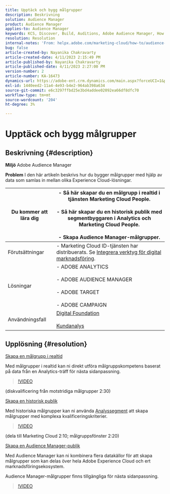 ```yaml
---
title: Upptäck och bygg målgrupper
description: Beskrivning
solution: Audience Manager
product: Audience Manager
applies-to: Audience Manager
keywords: KCS, Discover, Build, Auditions, Adobe Audience Manager, How To
resolution: Resolution
internal-notes: 'From: helpx.adobe.com/marketing-cloud/how-to/audience-discovery.html'
bug: false
article-created-by: Nayanika Chakravarty
article-created-date: 4/11/2023 2:15:49 PM
article-published-by: Nayanika Chakravarty
article-published-date: 4/11/2023 2:27:00 PM
version-number: 2
article-number: KA-16473
dynamics-url: https://adobe-ent.crm.dynamics.com/main.aspx?forceUCI=1&pagetype=entityrecord&etn=knowledgearticle&id=86a97157-73d8-ed11-a7c7-6045bd006a22
exl-id: 1440eed2-11a4-4e93-b4e2-964ab398a634
source-git-commit: e6c3297ffbd25e3bd4addee02092ea66df8dfc70
workflow-type: tm+mt
source-wordcount: '204'
ht-degree: 3%

---
```


# Upptäck och bygg målgrupper

## Beskrivning {#description}


<b>Miljö</b>
Adobe Audience Manager

<b>Problem</b>
I den här artikeln beskrivs hur du bygger målgrupper med hjälp av data som samlas in mellan olika Experience Cloud-lösningar.


| Du kommer att lära dig | - Så här skapar du en målgrupp i realtid i tjänsten Marketing Cloud People.<br><br>- Så här skapar du en historisk publik med segmentbyggaren i Analytics och Marketing Cloud People.<br><br>- Skapa Audience Manager-målgrupper. |
| --- | --- |
| Förutsättningar | - Marketing Cloud ID-tjänsten har distribuerats. Se [Integrera verktyg för digital marknadsföring](https://experienceleague.adobe.com/docs/experience-manager-learn/sites/integrations/experience-platform-data-collection-tags/overview.html). |
| Lösningar | - ADOBE ANALYTICS<br><br>- ADOBE AUDIENCE MANAGER<br><br>- ADOBE TARGET<br><br>- ADOBE CAMPAIGN |
| Användningsfall | [Digital Foundation](https://helpx.adobe.com/marketing-cloud/how-to/digital-foundation.html)<br><br>[Kundanalys](https://experienceleague.adobe.com/docs/experience-platform/profile/ui/user-guide.html) |





## Upplösning {#resolution}


<u>Skapa en målgrupp i realtid</u>

Med målgrupper i realtid kan ni direkt utföra målgruppskompetens baserat på data från en Analytics-träff för nästa sidanpassning.




>[!VIDEO](https://video.tv.adobe.com/v/17804t1/)



(diskvalificering från motstridiga målgrupper 2:30)



<u>Skapa en historisk publik</u>

Med historiska målgrupper kan ni använda [Analyssegment](https://experienceleague.adobe.com/docs/analytics/components/segmentation/seg-home.html?lang=en) att skapa målgrupper med komplexa kvalificeringskriterier.




>[!VIDEO](https://video.tv.adobe.com/v/17805/)



(dela till Marketing Cloud 2:10; målgruppsfönster 2:20)

<u>Skapa en Audience Manager-publik</u>

Med Audience Manager kan ni kombinera flera datakällor för att skapa målgrupper som kan delas över hela Adobe Experience Cloud och ert marknadsföringsekosystem.

Audience Manager-målgrupper finns tillgängliga för nästa sidanpassning.




>[!VIDEO](https://video.tv.adobe.com/v/18113t1/)
